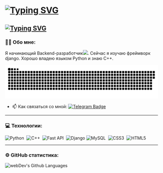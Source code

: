 <a href="https://github.com/pavelpryadokhin"><img src="https://readme-typing-svg.herokuapp.com?font=Fira+Code&weight=600&size=26&pause=1000&color=F7F7F7&repeat=false&random=false&width=435&lines=%D0%9F%D1%80%D0%B8%D0%B2%D0%B5%D1%82%2C+%D0%BC%D0%B5%D0%BD%D1%8F+%D0%B7%D0%BE%D0%B2%D1%83%D1%82+%D0%9F%D0%B0%D0%B2%D0%B5%D0%BB!" alt="Typing SVG" /></a>
=============================================================================================================================
<a href=''><img src="https://readme-typing-svg.herokuapp.com?font=Fira+Code&weight=500&size=24&pause=1000&color=F7F7F7&repeat=false&random=false&width=435&lines=Backend-%D1%80%D0%B0%D0%B7%D1%80%D0%B0%D0%B1%D0%BE%D1%82%D1%87%D0%B8%D0%BA" alt="Typing SVG" /></a>
-------------------
### :man_technologist: Обо мне:

Я начинающий  Backend-разработчик<img src="https://media.giphy.com/media/WUlplcMpOCEmTGBtBW/giphy.gif" width="30px">. Сейчас я изучаю фреймворк django. Хорошо владею языком Python и знаю C++.

<p align="center">
 <img width="600" src="github-snake.svg" alt="snake"/>
</p>


- :mailbox: Как связаться со мной: [![Telegram Badge](https://img.shields.io/badge/-pavel_pryadokhin-blue?style=flat&logo=Telegram&logoColor=white)](https://t.me/pavel_pryadokhin)

---


### 💻 Технологии:

<div>
 <img src="https://raw.githubusercontent.com/danielcranney/readme-generator/main/public/icons/skills/python-colored.svg" width="36" height="36" alt="Python" />&nbsp
  <img src="https://raw.githubusercontent.com/danielcranney/readme-generator/main/public/icons/skills/cplusplus-colored.svg" width="36" height="36" alt="C++" />&nbsp
  <img src="https://raw.githubusercontent.com/danielcranney/readme-generator/main/public/icons/skills/fastapi-colored.svg" width="36" height="36" alt="Fast API" />&nbsp
<img src="https://raw.githubusercontent.com/danielcranney/readme-generator/main/public/icons/skills/django-colored.svg" width="36" height="36" alt="Django" />
  <img src="https://raw.githubusercontent.com/danielcranney/readme-generator/main/public/icons/skills/mysql-colored.svg" width="36" height="36" alt="MySQL" />&nbsp
  <img src="https://raw.githubusercontent.com/danielcranney/readme-generator/main/public/icons/skills/css3-colored.svg" width="36" height="36" alt="CSS3" />&nbsp;
  <img src="https://raw.githubusercontent.com/danielcranney/readme-generator/main/public/icons/skills/html5-colored.svg" width="36" height="36" alt="HTML5" />&nbsp;
</div>

---

### ⚙️ GitHub статистика:

  <tr>
    <td>
      <img height="195px" align="left" alt="webDev's Github Languages" src="https://github-readme-stats-sigma-five.vercel.app/api/top-langs/?username=pavelpryadokhin&layout=compact&theme=vision-friendly-dark" />
    </td>
  </tr>

